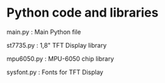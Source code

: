 # Python code and libraries

main.py : Main Python file

st7735.py : 1,8" TFT Display library

mpu6050.py : MPU-6050 chip library

sysfont.py : Fonts for TFT Display
